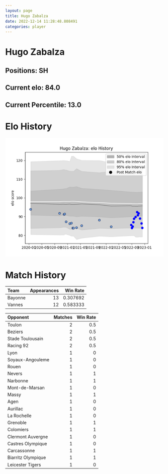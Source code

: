 ```yaml
---  
layout: page  
title: Hugo Zabalza  
date: 2022-12-14 11:28:48.808491  
categories: player  
---
```

# Hugo Zabalza

## Positions: SH

## Current elo: 84.0

## Current Percentile: 13.0

# Elo History


![elo history](history_HugoZabalza.png)
# Match History


| Team    |   Appearances |   Win Rate |
|:--------|--------------:|-----------:|
| Bayonne |            13 |   0.307692 |
| Vannes  |            12 |   0.583333 |

| Opponent           |   Matches |   Win Rate |
|:-------------------|----------:|-----------:|
| Toulon             |         2 |        0.5 |
| Beziers            |         2 |        0.5 |
| Stade Toulousain   |         2 |        0.5 |
| Racing 92          |         2 |        0.5 |
| Lyon               |         1 |        0   |
| Soyaux-Angouleme   |         1 |        0   |
| Rouen              |         1 |        0   |
| Nevers             |         1 |        1   |
| Narbonne           |         1 |        1   |
| Mont-de-Marsan     |         1 |        0   |
| Massy              |         1 |        1   |
| Agen               |         1 |        0   |
| Aurillac           |         1 |        0   |
| La Rochelle        |         1 |        0   |
| Grenoble           |         1 |        1   |
| Colomiers          |         1 |        1   |
| Clermont Auvergne  |         1 |        0   |
| Castres Olympique  |         1 |        0   |
| Carcassonne        |         1 |        1   |
| Biarritz Olympique |         1 |        1   |
| Leicester Tigers   |         1 |        0   |